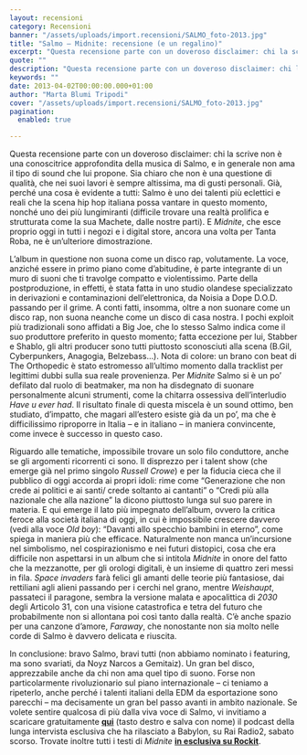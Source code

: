 ```yaml
---
layout: recensioni
category: Recensioni
banner: "/assets/uploads/import.recensioni/SALMO_foto-2013.jpg"
title: "Salmo – Midnite: recensione (e un regalino)"
excerpt: "Questa recensione parte con un doveroso disclaimer: chi la scrive non è una conoscitrice approfondita della musica di Salmo, e in generale non ama il tipo di sound che lui propone. Sia chiaro che non è una questione di qualità, che nei suoi lavori è sempre altissima, ma di gusti personali. Già, perché una cosa [&hellip"
quote: ""
description: "Questa recensione parte con un doveroso disclaimer: chi la scrive non è una conoscitrice approfondita della musica di Salmo, e in generale non ama il tipo di sound che lui propone. Sia chiaro che non è una questione di qualità, che nei suoi lavori è sempre altissima, ma di gusti personali. Già, perché una cosa [&hellip"
keywords: ""
date: 2013-04-02T00:00:00.000+01:00
author: "Marta Blumi Tripodi"
cover: "/assets/uploads/import.recensioni/SALMO_foto-2013.jpg"
pagination:
  enabled: true

---
```


Questa recensione parte con un doveroso disclaimer: chi la scrive non è una conoscitrice approfondita della musica di Salmo, e in generale non ama il tipo di sound che lui propone. Sia chiaro che non è una questione di qualità, che nei suoi lavori è sempre altissima, ma di gusti personali. Già, perché una cosa è evidente a tutti: Salmo è uno dei talenti più eclettici e reali che la scena hip hop italiana possa vantare in questo momento, nonché uno dei più lungimiranti (difficile trovare una realtà prolifica e strutturata come la sua Machete, dalle nostre parti). E _Midnite_, che esce proprio oggi in tutti i negozi e i digital store, ancora una volta per Tanta Roba, ne è un’ulteriore dimostrazione.

L’album in questione non suona come un disco rap, volutamente. La voce, anziché essere in primo piano come d’abitudine, è parte integrante di un muro di suoni che ti travolge compatto e violentissimo. Parte della postproduzione, in effetti, è stata fatta in uno studio olandese specializzato in derivazioni e contaminazioni dell’elettronica, da Noisia a Dope D.O.D. passando per il grime. A conti fatti, insomma, oltre a non suonare come un disco rap, non suona neanche come un disco di casa nostra. I pochi exploit più tradizionali sono affidati a Big Joe, che lo stesso Salmo indica come il suo produttore preferito in questo momento; fatta eccezione per lui, Stabber e Shablo, gli altri producer sono tutti piuttosto sconosciuti alla scena (B.Gil, Cyberpunkers, Anagogia, Belzebass…). Nota di colore: un brano con beat di The Orthopedic è stato estromesso all’ultimo momento dalla tracklist per legittimi dubbi sulla sua reale provenienza. Per _Midnite_ Salmo si è un po’ defilato dal ruolo di beatmaker, ma non ha disdegnato di suonare personalmente alcuni strumenti, come la chitarra ossessiva dell’interludio _Have u ever had_. Il risultato finale di questa miscela è un sound ottimo, ben studiato, d’impatto, che magari all’estero esiste già da un po’, ma che è difficilissimo riproporre in Italia – e in italiano – in maniera convincente, come invece è successo in questo caso.

Riguardo alle tematiche, impossibile trovare un solo filo conduttore, anche se gli argomenti ricorrenti ci sono. Il disprezzo per i talent show (che emerge già nel primo singolo _Russell Crowe_) e per la fiducia cieca che il pubblico di oggi accorda ai propri idoli: rime come “Generazione che non crede ai politici e ai santi/ crede soltanto ai cantanti” o “Credi più alla nazionale che alla nazione” la dicono piuttosto lunga sul suo parere in materia. E qui emerge il lato più impegnato dell’album, ovvero la critica feroce alla società italiana di oggi, in cui è impossibile crescere davvero (vedi alla voce _Old boy_): “Davanti allo specchio bambini in eterno”, come spiega in maniera più che efficace. Naturalmente non manca un’incursione nel simbolismo, nel cospirazionismo e nei futuri distopici, cosa che era difficile non aspettarsi in un album che si intitola _Midnite_ in onore del fatto che la mezzanotte, per gli orologi digitali, è un insieme di quattro zeri messi in fila. _Space invaders_ farà felici gli amanti delle teorie più fantasiose, dai rettiliani agli alieni passando per i cerchi nel grano, mentre _Weishaupt_, passateci il paragone, sembra la versione malata e apocalittica di _2030_ degli Articolo 31, con una visione catastrofica e tetra del futuro che probabilmente non si allontana poi così tanto dalla realtà. C’è anche spazio per una canzone d’amore, _Faraway_, che nonostante non sia molto nelle corde di Salmo è davvero delicata e riuscita.

In conclusione: bravo Salmo, bravi tutti (non abbiamo nominato i featuring, ma sono svariati, da Noyz Narcos a Gemitaiz). Un gran bel disco, apprezzabile anche da chi non ama quel tipo di suono. Forse non particolarmente rivoluzionario sul piano internazionale – ci teniamo a ripeterlo, anche perché i talenti italiani della EDM da esportazione sono parecchi – ma decisamente un gran bel passo avanti in ambito nazionale. Se volete sentire qualcosa di più dalla viva voce di Salmo, vi invitiamo a scaricare gratuitamente [**qui**](http://www.radio.rai.it/podcast/A42594784.mp3 "http://www.radio.rai.it/podcast/A42594784.mp3") (tasto destro e salva con nome) il podcast della lunga intervista esclusiva che ha rilasciato a Babylon, su Rai Radio2, sabato scorso. Trovate inoltre tutti i testi di _Midnite_ [**in esclusiva su Rockit**](http://www.rockit.it/articolo/19733/salmo-i-testi-in-anteprima "http://www.rockit.it/articolo/19733/salmo-i-testi-in-anteprima").